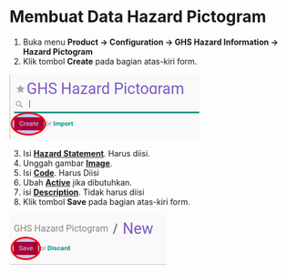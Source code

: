 # Membuat Data Hazard Pictogram

1. Buka menu **Product -> Configuration -> GHS Hazard Information -> Hazard Pictogram**
2. Klik tombol **Create** pada bagian atas-kiri form.

![](../../img/hazard-pictogram/tombol-create.png)

3. Isi **[Hazard Statement](./penjelasan.md#field-name)**. Harus diisi.
4. Unggah gambar **[Image](./penjelasan.md#field-image)**.
5. Isi **[Code](./penjelasan.md#field-code)**. Harus Diisi
6. Ubah **[Active](./penjelasan.md#field-active)** jika dibutuhkan.
7. isi **[Description](./penjelasan.md#field-description)**. Tidak harus diisi
8. Klik tombol **Save** pada bagian atas-kiri form.

![](../../img/hazard-pictogram/tombol-save.png)

